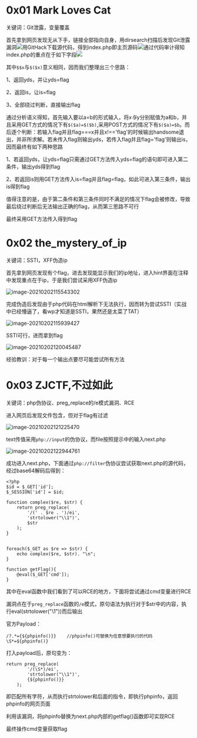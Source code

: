 # 0x01 Mark Loves Cat

关键词：Git泄露，变量覆盖

首先拿到网页发现无从下手，链接全部指向自身，用dirsearch扫描后发现Git泄露漏洞![](C:\Gitbook\Import\heart1ess_s_ctf\assets\bjd2.png)用GitHack下载源代码，得到index.php即主页源码![](C:\Gitbook\Import\heart1ess_s_ctf\assets\bjd3.png)通过代码审计得知index.php的重点在于如下字段![](C:\Gitbook\Import\heart1ess_s_ctf\assets\bjd4.png)

其中`$$x`与`$($x)`意义相同，因而我们整理出三个思路：

1、返回yds，并让yds=flag

2、返回is，让is=flag

3、全部绕过判断，直接输出flag

通过分析语义得知，首先输入要以a=b的形式输入，将$x与$y分别赋值为a和b，并且采用GET方式的情况下有`$($a)=$($b)`,采用POST方式的情况下有`$($a)=$b`。而后逐个判断：若输入flag并且flag===x并且x!=='flag'的时候输出handsome退出，并非所求解。若未传入flag则输出yds，若传入flag并且flag='flag'则输出is，因而最终有如下两种思路

1、若返回yds，让yds=flag只需通过GET方法传入yds=flag的语句即可进入第二条件，输出yds得到flag

2、若返回is则用GET方法传入is=flag并且flag=flag，如此可进入第三条件，输出is得到flag

值得注意的是，由于第二条件和第三条件同时不满足的情况下flag会被修改，导致最后绕过判断后无法输出正确的flag，从而第三思路不可行

最终采用GET方法传入得到flag


# 0x02 the_mystery_of_ip
关键词：SSTI，XFF伪造ip

首先拿到网页发现有个flag，进去发现能显示我们的ip地址，进入hint界面在注释中发现重点在于ip，于是我们尝试采用XFF伪造ip

![image-20210202115543302](C:\Gitbook\Import\heart1ess_s_ctf\assets\bjd5.png)

完成伪造后发现由于php代码在html解析下无法执行，因而转为尝试SSTI（实战中已经懵逼了，看wp才知道是SSTI，果然还是太菜了TAT）

![image-20210202115939427](C:\Gitbook\Import\heart1ess_s_ctf\assets\bjd6.png)

SSTI可行，进而拿到flag

![image-20210202120045487](C:\Gitbook\Import\heart1ess_s_ctf\assets\bjd7.png)

经验教训：对于每一个输出点要尽可能尝试所有方法

# 0x03 ZJCTF,不过如此

关键词：php伪协议、preg_replace的/e模式漏洞、RCE

进入网页后发现文件包含，但对于flag有过滤

![image-20210202121225470](C:\Gitbook\Import\heart1ess_s_ctf\assets\bjd8.png)

text传值采用`php://input`的伪协议，而file按照提示中的输入next.php

![image-20210202122944761](C:\Gitbook\Import\heart1ess_s_ctf\assets\bjd9.png)

成功进入next.php，下面通过`php://filter`伪协议尝试获取next.php的源代码，经过base64解码后得到：

```
<?php
$id = $_GET['id'];
$_SESSION['id'] = $id;

function complex($re, $str) {
    return preg_replace(
        '/(' . $re . ')/ei',
        'strtolower("\\1")',
        $str
    );
}


foreach($_GET as $re => $str) {
    echo complex($re, $str). "\n";
}

function getFlag(){
	@eval($_GET['cmd']);
}
```

其中在eval函数中我们看到了可以RCE的地方，下面将尝试通过cmd变量进行RCE

漏洞点在于`preg_replace`函数的`/e`模式，原句语法为执行对于$str中的内容，执行eval(strtolower("\\1"))而后输出

官方Payload：

```
/?.*={${phpinfo()}}    //phpinfo()可替换为任意想要执行的代码
\S*=${phpinfo()}
```

打入payload后，原句变为：

```
return preg_replace(
        '/(\S*)/ei',
        'strtolower("\\1")',
        {${phpinfo()}}
    );
```

即匹配所有字符，从而执行strtolower和后面的指令，即执行phpinfo，返回phpinfo的网页页面

利用该漏洞，将phpinfo替换为next.php内部的getflag()函数即可实现RCE

最终操作cmd变量获取flag




